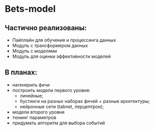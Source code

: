 # Bets-model

## Частично реализованы: 

+ Пайплайн для обучения и процессинга данных
+ Модуль с трансформером данных
+ Модуль с моделями
+ Модуль для оценки эффективности моделей

## В планах:
+ нагенерить фичи
+ построить модели первого уровня:
  + линейные;
  + бустинги на разных наборах фичей + разные архитектуры;
  + нейронные сети (tabnet, перцептрон);
+ модели второго уровня
+ тюнинг параметров
+ придумать алгоритм для выбора событий



